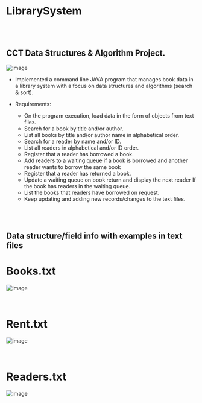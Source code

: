 # LibrarySystem
<br/><br/>


## CCT Data Structures & Algorithm Project.
![image](https://user-images.githubusercontent.com/47160450/150391155-6e797d89-67ef-4584-87a7-a0cc998e6519.png)

* Implemented a command line JAVA program that manages book data in a library system with a focus on data structures and algorithms (search & sort). 

* Requirements:
  - On the program execution, load data in the form of objects from text files.
  - Search for a book by title and/or author.
  - List all books by title and/or author name in alphabetical order.
  - Search for a reader by name and/or ID.
  - List all readers in alphabetical and/or ID order.
  - Register that a reader has borrowed a book.
  - Add readers to a waiting queue if a book is borrowed and another reader wants to borrow the same book
  - Register that a reader has returned a book.
  - Update a waiting queue on book return and display the next reader If the book has readers in the waiting queue.
  - List the books that readers have borrowed on request.
  - Keep updating and adding new records/changes to the text files.

<br/>
<br/>

## Data structure/field info with examples in text files 
# Books.txt
  ![image](https://user-images.githubusercontent.com/47160450/150398286-28b5425e-33a1-4a4c-af14-668f7ea2a304.png)
  
<br/>
  
# Rent.txt
![image](https://user-images.githubusercontent.com/47160450/150398385-175a2d2c-dddf-47ac-bd0a-4b1329e600fa.png)

<br/>

# Readers.txt
![image](https://user-images.githubusercontent.com/47160450/150398500-d3ecf616-1a11-4ac6-bd53-d49ac44a73b8.png)
  
  

